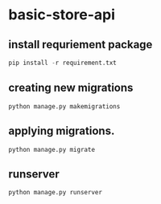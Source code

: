 # basic-store-api

## install requriement package
``` python
pip install -r requirement.txt
```

## creating new migrations
```
python manage.py makemigrations
```

## applying migrations.
```
python manage.py migrate
```

## runserver
```
python manage.py runserver
```
